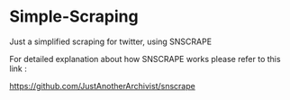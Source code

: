# Simple-Scraping
Just a simplified scraping for twitter, using SNSCRAPE

For detailed explanation about how SNSCRAPE works please refer to this link :

https://github.com/JustAnotherArchivist/snscrape
